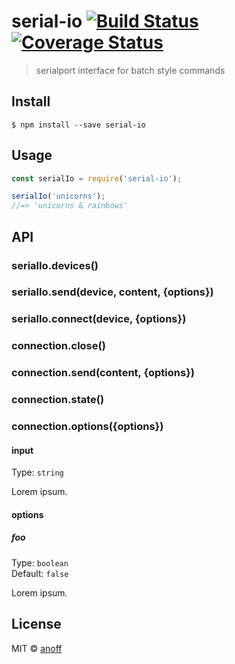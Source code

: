 # serial-io [![Build Status](https://travis-ci.org/anoff/serial-io.svg?branch=master)](https://travis-ci.org/anoff/serial-io) [![Coverage Status](https://coveralls.io/repos/github/anoff/serial-io/badge.svg?branch=master)](https://coveralls.io/github/anoff/serial-io?branch=master)

> serialport interface for batch style commands


## Install

```
$ npm install --save serial-io
```


## Usage

```js
const serialIo = require('serial-io');

serialIo('unicorns');
//=> 'unicorns & rainbows'
```


## API

### serialIo.devices()

### serialIo.send(device, content, {options})

### serialIo.connect(device, {options})

### connection.close()

### connection.send(content, {options})

### connection.state()

### connection.options({options})

#### input

Type: `string`

Lorem ipsum.

#### options

##### foo

Type: `boolean`<br>
Default: `false`

Lorem ipsum.


## License

MIT © [anoff](http://github.com/anoff)

